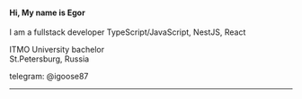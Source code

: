 #### Hi, My name is Egor

I am a fullstack developer
TypeScript/JavaScript, NestJS, React

ITMO University bachelor   
St.Petersburg, Russia
  
telegram: @igoose87
____
